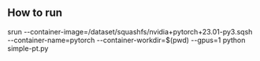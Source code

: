 ## How to run

srun --container-image=/dataset/squashfs/nvidia+pytorch+23.01-py3.sqsh --container-name=pytorch --container-workdir=$(pwd) --gpus=1 python simple-pt.py
